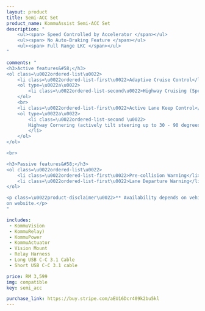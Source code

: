 ```yaml
---
layout: product
title: Semi-ACC Set
product_name: KommuAssist Semi-ACC Set
description: "
    <ul><span> Speed Controlled by Accelerator </span></ul>
    <ul><span> No Auto-Braking Feature </span></ul>
    <ul><span> Full Range LKC </span></ul>
"

comments: "
<h3>Active features&#58;</h3>
<ol class=\u0022ordered-list\u0022>
    <li class=\u0022ordered-list-first\u0022>Adaptive Cruise Control</li>
    <ol type=\u0022a\u0022>
        <li class=\u0022ordered-list-second\u0022>Highway Cruising (Speed Controlled by Accelerator)</li>
    </ol>
    <br>
    <li class=\u0022ordered-list-first\u0022>Active Lane Keep Control</li>
    <ol type=\u0022a\u0022>
        <li class=\u0022ordered-list-second \u0022>
        Highway Cornering (actively tilt steering up to 30 - 90 degrees**)
        </li>
    </ol>
</ol>

<br>

<h3>Passive features&#58;</h3>
<ol class=\u0022ordered-list\u0022>
    <li class=\u0022ordered-list-first\u0022>Pre-collision Warning</li>
    <li class=\u0022ordered-list-first\u0022>Lane Departure Warning</li>
</ol>

<p class=\u0022product-disclaimer\u0022>** Availability depends on vehicle model, refer to supported car list
on website.</p>
"

includes: 
 - KommuVision 
 - KommuRelay)
 - KommuPower
 - KommuActuator
 - Vision Mount
 - Relay Harness
 - Long USB C-C 3.1 Cable
 - Short USB C-C 3.1 cable

price: RM 3,599
img: compatible
key: semi_acc

purchase_link: https://buy.stripe.com/aEU16Dcr409k2bu5kl
---
```

